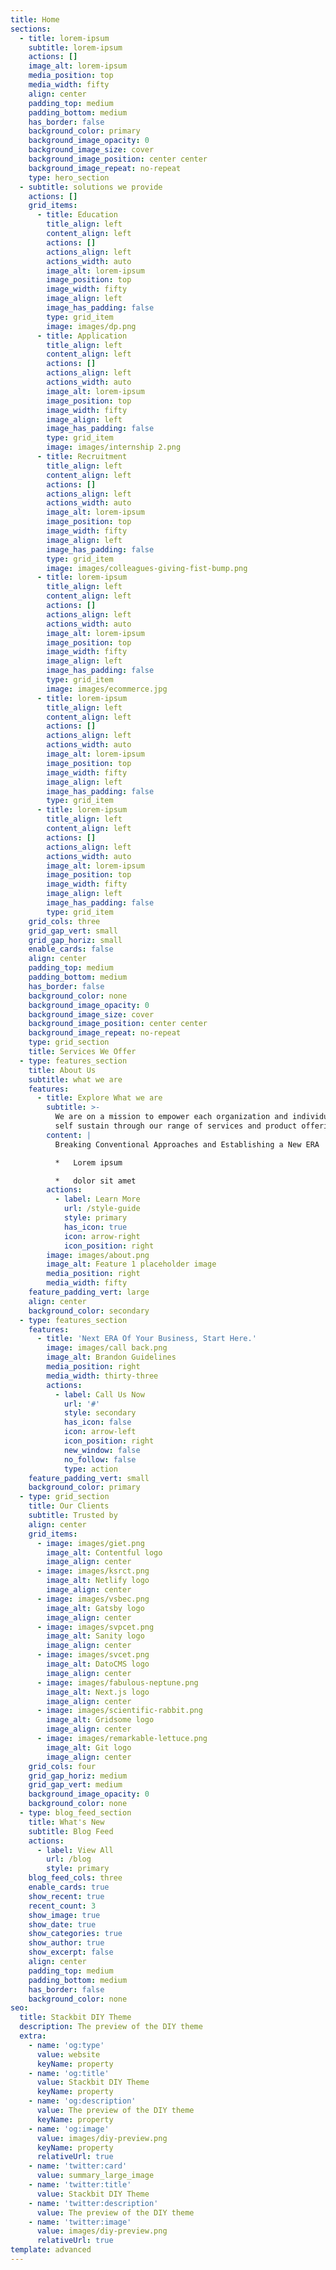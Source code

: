 ```yaml
---
title: Home
sections:
  - title: lorem-ipsum
    subtitle: lorem-ipsum
    actions: []
    image_alt: lorem-ipsum
    media_position: top
    media_width: fifty
    align: center
    padding_top: medium
    padding_bottom: medium
    has_border: false
    background_color: primary
    background_image_opacity: 0
    background_image_size: cover
    background_image_position: center center
    background_image_repeat: no-repeat
    type: hero_section
  - subtitle: solutions we provide
    actions: []
    grid_items:
      - title: Education
        title_align: left
        content_align: left
        actions: []
        actions_align: left
        actions_width: auto
        image_alt: lorem-ipsum
        image_position: top
        image_width: fifty
        image_align: left
        image_has_padding: false
        type: grid_item
        image: images/dp.png
      - title: Application
        title_align: left
        content_align: left
        actions: []
        actions_align: left
        actions_width: auto
        image_alt: lorem-ipsum
        image_position: top
        image_width: fifty
        image_align: left
        image_has_padding: false
        type: grid_item
        image: images/internship 2.png
      - title: Recruitment
        title_align: left
        content_align: left
        actions: []
        actions_align: left
        actions_width: auto
        image_alt: lorem-ipsum
        image_position: top
        image_width: fifty
        image_align: left
        image_has_padding: false
        type: grid_item
        image: images/colleagues-giving-fist-bump.png
      - title: lorem-ipsum
        title_align: left
        content_align: left
        actions: []
        actions_align: left
        actions_width: auto
        image_alt: lorem-ipsum
        image_position: top
        image_width: fifty
        image_align: left
        image_has_padding: false
        type: grid_item
        image: images/ecommerce.jpg
      - title: lorem-ipsum
        title_align: left
        content_align: left
        actions: []
        actions_align: left
        actions_width: auto
        image_alt: lorem-ipsum
        image_position: top
        image_width: fifty
        image_align: left
        image_has_padding: false
        type: grid_item
      - title: lorem-ipsum
        title_align: left
        content_align: left
        actions: []
        actions_align: left
        actions_width: auto
        image_alt: lorem-ipsum
        image_position: top
        image_width: fifty
        image_align: left
        image_has_padding: false
        type: grid_item
    grid_cols: three
    grid_gap_vert: small
    grid_gap_horiz: small
    enable_cards: false
    align: center
    padding_top: medium
    padding_bottom: medium
    has_border: false
    background_color: none
    background_image_opacity: 0
    background_image_size: cover
    background_image_position: center center
    background_image_repeat: no-repeat
    type: grid_section
    title: Services We Offer
  - type: features_section
    title: About Us
    subtitle: what we are
    features:
      - title: Explore What we are
        subtitle: >-
          We are on a mission to empower each organization and individuals to
          self sustain through our range of services and product offerings
        content: |
          Breaking Conventional Approaches and Establishing a New ERA

          *   Lorem ipsum

          *   dolor sit amet
        actions:
          - label: Learn More
            url: /style-guide
            style: primary
            has_icon: true
            icon: arrow-right
            icon_position: right
        image: images/about.png
        image_alt: Feature 1 placeholder image
        media_position: right
        media_width: fifty
    feature_padding_vert: large
    align: center
    background_color: secondary
  - type: features_section
    features:
      - title: 'Next ERA Of Your Business, Start Here.'
        image: images/call back.png
        image_alt: Brandon Guidelines
        media_position: right
        media_width: thirty-three
        actions:
          - label: Call Us Now
            url: '#'
            style: secondary
            has_icon: false
            icon: arrow-left
            icon_position: right
            new_window: false
            no_follow: false
            type: action
    feature_padding_vert: small
    background_color: primary
  - type: grid_section
    title: Our Clients
    subtitle: Trusted by
    align: center
    grid_items:
      - image: images/giet.png
        image_alt: Contentful logo
        image_align: center
      - image: images/ksrct.png
        image_alt: Netlify logo
        image_align: center
      - image: images/vsbec.png
        image_alt: Gatsby logo
        image_align: center
      - image: images/svpcet.png
        image_alt: Sanity logo
        image_align: center
      - image: images/svcet.png
        image_alt: DatoCMS logo
        image_align: center
      - image: images/fabulous-neptune.png
        image_alt: Next.js logo
        image_align: center
      - image: images/scientific-rabbit.png
        image_alt: Gridsome logo
        image_align: center
      - image: images/remarkable-lettuce.png
        image_alt: Git logo
        image_align: center
    grid_cols: four
    grid_gap_horiz: medium
    grid_gap_vert: medium
    background_image_opacity: 0
    background_color: none
  - type: blog_feed_section
    title: What's New
    subtitle: Blog Feed
    actions:
      - label: View All
        url: /blog
        style: primary
    blog_feed_cols: three
    enable_cards: true
    show_recent: true
    recent_count: 3
    show_image: true
    show_date: true
    show_categories: true
    show_author: true
    show_excerpt: false
    align: center
    padding_top: medium
    padding_bottom: medium
    has_border: false
    background_color: none
seo:
  title: Stackbit DIY Theme
  description: The preview of the DIY theme
  extra:
    - name: 'og:type'
      value: website
      keyName: property
    - name: 'og:title'
      value: Stackbit DIY Theme
      keyName: property
    - name: 'og:description'
      value: The preview of the DIY theme
      keyName: property
    - name: 'og:image'
      value: images/diy-preview.png
      keyName: property
      relativeUrl: true
    - name: 'twitter:card'
      value: summary_large_image
    - name: 'twitter:title'
      value: Stackbit DIY Theme
    - name: 'twitter:description'
      value: The preview of the DIY theme
    - name: 'twitter:image'
      value: images/diy-preview.png
      relativeUrl: true
template: advanced
---
```

